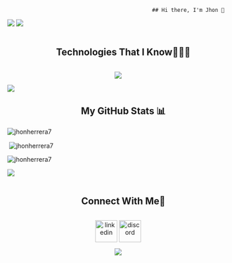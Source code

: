                                                   ## Hi there, I'm Jhon 👋
<img src="![githubReadme](https://github.com/jhonherrera7/jhonherrera7/assets/89622626/c8ee9c98-cccc-439c-984a-95133b42f748)">

<!--horizontal divider(gradiant)-->
<img src="https://user-images.githubusercontent.com/73097560/115834477-dbab4500-a447-11eb-908a-139a6edaec5c.gif">




 <!--h1 without bottom border-->
<div id="user-content-toc">
  <ul align="center">
    <summary><h2 style="display: inline-block">Technologies That I Know👨🏻‍💻</h2></summary>
  </ul>
</div>

<!--tech stack icons-->
<p align="center">
  <a href="https://skillicons.dev">
    <img src="https://skillicons.dev/icons?i=cs,cpp,java,js,py,html,css,figma,mysql,postman,git" />
  </a>
</p>


<!-- horizontal divider(gradiant) -->
<img src="https://user-images.githubusercontent.com/73097560/115834477-dbab4500-a447-11eb-908a-139a6edaec5c.gif">

<!--Mis estadísticas-->
<ul align = "center">
<h2>My GitHub Stats 📊</h2>
</ul>

<p align = "center">
  
<p><img align="center" src="https://github-readme-stats.vercel.app/api/top-langs?username=jhonherrera7&show_icons=true&theme=dark&locale=en&layout=compact" alt="jhonherrera7" /></p>
</p>

<p align ="center">
  
<p>&nbsp;<img align="center" src="https://github-readme-stats.vercel.app/api?username=jhonherrera7&show_icons=true&theme=dark&locale=en" alt="jhonherrera7" /></p>
</p>

<p align = "center">
  
<p><img align="center" src="https://github-readme-streak-stats.herokuapp.com/?user=jhonherrera7&theme=dark" alt="jhonherrera7" /></p>
</p>

<!-- horizontal divider(gradiant) -->
<img src="https://user-images.githubusercontent.com/73097560/115834477-dbab4500-a447-11eb-908a-139a6edaec5c.gif">

<!-- Connect with me -->
<!--h2 without bottom border-->
<div id="user-content-toc">
  <ul align="center">
    <summary><h2 style="display: inline-block">Connect With Me🤝</h2></summary>
  </ul>
</div>

<!--icons and links-->
<!--Linkedin-->
<p align="center">
<a href="[https://www.linkedin.com/in/1010nishant/](https://www.linkedin.com/in/jhon-herrera-3a1540ba/)" target="blank"><img align="center" src="https://user-images.githubusercontent.com/88904952/234979284-68c11d7f-1acc-4f0c-ac78-044e1037d7b0.png" alt="linkedin" height="50" width="50" /></a>
<!--Discord-->
<a href="https://discordapp.com/users/957722095381540874" target="blank"><img align="center" src="https://user-images.githubusercontent.com/88904952/234982627-019fd336-6248-453c-9b05-97c13fd1d207.png" alt="discord" height="50" width="50" /></a>
  
</p>


<!--profile visit count-->
<div align="center">
  
[![](https://visitcount.itsvg.in/api?id=jhonherrera7&icon=3&color=6)](https://visitcount.itsvg.in)
  
</div>

<!--
**jhonherrera7/jhonherrera7** is a ✨ _special_ ✨ repository because its `README.md` (this file) appears on your GitHub profile.

Here are some ideas to get you started:

- 🔭 I’m currently working on ...
- 🌱 I’m currently learning ...
- 👯 I’m looking to collaborate on ...
- 🤔 I’m looking for help with ...
- 💬 Ask me about ...
- 📫 How to reach me: ...
- 😄 Pronouns: ...
- ⚡ Fun fact: ...
-->

